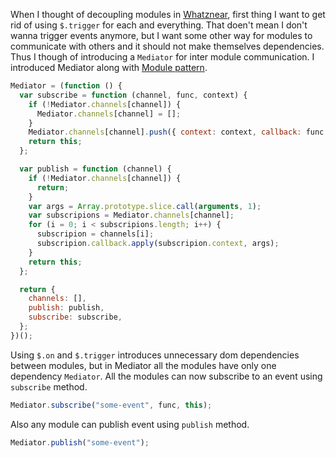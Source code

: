 <!--


---
 "JavaScript: Mediator pattern"
excerpt: "JavaScript: Mediator pattern"
date: 2014-11-29 00:00:00 IST
updated: 2014-11-29 00:00:00 IST
categories: javascript, patterns
---

-->
<!DOCTYPE html>
<html>

<head>
  <title>basic-git-workflow</title>
  <meta charset="utf-8">
  <meta name="viewport" content="width=device-width, initial-scale=1.0">

  <link rel="stylesheet" href="./css/bootstrap.css">
  <link rel="stylesheet" href="./css/bootstrap.grid.css">
  <link rel="stylesheet" href="./css/bootstrap.min.css">
  <link rel="stylesheet" href="./css/bootstrap-reboot.min.css">
  <link rel="stylesheet" href="./css/bootstrap.css.map">
  <link rel="stylesheet" href="./css/blog-home.css">
  <link rel="stylesheet" href="./css/prism.css">
  <script async defer src="./css/prism.js"></script>
</head>

<body>

When I thought of decoupling modules in [Whatznear](http://whatznear.com), first thing I want to get rid of using `$.trigger` for each and everything. That doen't mean I don't wanna trigger events anymore, but I want some other way for modules to communicate with others and it should not make themselves dependencies. Thus I though of introducing a `Mediator` for inter module communication. I introduced Mediator along with [Module pattern](/2014/11/javascript-extending-module.html).

```js
Mediator = (function () {
  var subscribe = function (channel, func, context) {
    if (!Mediator.channels[channel]) {
      Mediator.channels[channel] = [];
    }
    Mediator.channels[channel].push({ context: context, callback: func });
    return this;
  };

  var publish = function (channel) {
    if (!Mediator.channels[channel]) {
      return;
    }
    var args = Array.prototype.slice.call(arguments, 1);
    var subscripions = Mediator.channels[channel];
    for (i = 0; i < subscripions.length; i++) {
      subscripion = channels[i];
      subscripion.callback.apply(subscripion.context, args);
    }
    return this;
  };

  return {
    channels: [],
    publish: publish,
    subscribe: subscribe,
  };
})();
```

Using `$.on` and `$.trigger` introduces unnecessary dom dependencies between modules, but in Mediator all the modules have only one dependency `Mediator`. All the modules can now subscribe to an event using `subscribe` method.

```js
Mediator.subscribe("some-event", func, this);
```

Also any module can publish event using `publish` method.

```js
Mediator.publish("some-event");
```

